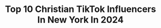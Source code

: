 ---
title: Top 10 Christian TikTok Influencers In New York In 2024
description: >-
  Find top christian TikTok influencers in New York in 2024. Most popular hashtags: #fyp #foryou #newyork #funny.
platform: TikTok
hits: 31
text_top: See the top-rated TikTok accounts on inBeat.
text_bottom: Our search engine aggregates 31 TikTok influencers like this in New York, United States for you to collaborate.
profiles:
  - username: "_rjwalker"
    fullname: >-
      RJ Walker
    bio: >-
      Psalms 118:6 CA -> ID 22 yrs old lookin like I’m 17
    location: "United States"
    followers: 61200
    engagement: 1172
    commentsToLikes: 0.012459
    id: ck80occjlgrrd0j78o25c9fdu
    verified: false
    hashtags: "#midwest, #motocross, #motokids, #moto"
  - username: "davelist"
    fullname: >-
      David List
    bio: >-
      ✝️God first✝️ 📚College Student Thank you for 15k!! 20k? Going live at 50k😄
    location: "United States"
    followers: 17700
    engagement: 1570
    commentsToLikes: 0.047796
    id: ck83ztafx2vj60j78mwixbcca
    verified: false
    hashtags: "#fyp, #foryou, #funny, #viral"
  - username: "dippedlongisland"
    fullname: >-
      ____
    bio: >-
      Breakable hearts and chocolate covered strawberries! Nassau county!
    location: "United States"
    followers: 44800
    engagement: 1117
    commentsToLikes: 0.015625
    id: cka6ayflty7ec0i78bfo89w1n
    verified: false
    hashtags: "#nyc, #fyp, #quarantine, #iftar"
  - username: "mimelyfe_"
    fullname: >-
      The Official MimeLyfe
    bio: >-
      Insta: MimeLyfe_ | YT: MimeLyfe TV God First | Purpose Driven New York 📍
    location: "United States"
    followers: 46200
    engagement: 1607
    commentsToLikes: 0.086829
    id: ck9fycr3ya6120j78efoy10q1
    verified: false
    hashtags: "#4upage, #love, #mimelyfe, #fyp"
  - username: "pramiti._"
    fullname: >-
      𝐩𝐫𝐚𝐦𝐢𝐭𝐢✰
    bio: >-
      new york
    location: "United States"
    followers: 8624
    engagement: 1691
    commentsToLikes: 0.077024
    id: ckb9asrvpw12h0j23g4y9oepc
    verified: false
    hashtags: "#hijabi, #newyork, #thebronx, #arab"
  - username: "cjmoney87"
    fullname: >-
      Christian Acosta
    bio: >-
      Born🇵🇷 Father of 2 From Brooklyn New York to 📍Youngstown Ohio Snap cjmoney87
    location: "United States"
    followers: 2560
    engagement: 840
    commentsToLikes: 0.041497
    id: cka9l1hns1hdp0i78voairuq4
    verified: false
    hashtags: "#ohio, #drake, #dadlife, #trending"
  - username: "therealjoshbutcher"
    fullname: >-
      Butcher
    bio: >-
      Christian, 406 Rancher, Husband, Father of 2, Fab, Elect, Mech and Fire Fighter
    location: "United States"
    followers: 6006
    engagement: 1492
    commentsToLikes: 0.086427
    id: ckbkip9i7b6jb0j239h8ttgab
    verified: false
    hashtags: "#america, #usa, #ranchin, #americafirst"
  - username: "riley_ems"
    fullname: >-
      Riley Van Andel
    bio: >-
      20 | Christian EMT | JEREMIAH 29:11 | Check out @officialtiktokems | Michigan📍
    location: "United States"
    followers: 4555
    engagement: 1398
    commentsToLikes: 0.053739
    id: cka7o6m8z0gu60i78kgtjksg7
    verified: false
    hashtags: "#paramedic, #emt, #facts, #abandoned"
  - username: "answers.luke"
    fullname: >-
      answers luke
    bio: >-
      business ✉️ luke@a-listme.com just a kid spreading the word saved by grace USA
    location: "United States"
    followers: 835200
    engagement: 2613
    commentsToLikes: 0.040072
    id: ck7zoh2objzcs0j78dfnnlv5n
    verified: false
    hashtags: "#foryou, #comedy, #easter, #christian"
  - username: "adrivingforce"
    fullname: >-
      Ebony Niicole
    bio: >-
      Dancer 💃🏾 Auntie 💕 IG: @adrivingforce_ CshAp- EbonyNiicolee Ven-EbonyNiicole
    location: "United States"
    followers: 3102
    engagement: 1781
    commentsToLikes: 0.131505
    id: ckd1ae92pse5j0j233ql5n9ru
    verified: false
    hashtags: "#relationships, #girlfriend, #nyc, #blm"
---